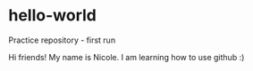 # hello-world
Practice repository - first run

Hi friends! My name is Nicole. I am learning how to use github :)
